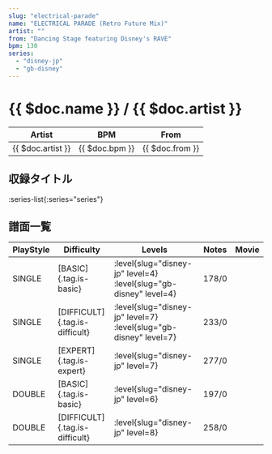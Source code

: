 ```yaml
---
slug: "electrical-parade"
name: "ELECTRICAL PARADE (Retro Future Mix)"
artist: ""
from: "Dancing Stage featuring Disney's RAVE"
bpm: 130
series:
  - "disney-jp"
  - "gb-disney"
---
```


# {{ $doc.name }} / {{ $doc.artist }}

|Artist|BPM|From|
|------|---|----|
|{{ $doc.artist }}|{{ $doc.bpm }}|{{ $doc.from }}|

## 収録タイトル

:series-list{:series="series"}

## 譜面一覧

|PlayStyle|Difficulty|Levels|Notes|Movie|
|---------|----------|------|-----|-----|
|SINGLE|[BASIC]{.tag.is-basic}|:level{slug="disney-jp" level=4} :level{slug="gb-disney" level=4}|178/0||
|SINGLE|[DIFFICULT]{.tag.is-difficult}|:level{slug="disney-jp" level=7} :level{slug="gb-disney" level=7}|233/0||
|SINGLE|[EXPERT]{.tag.is-expert}|:level{slug="disney-jp" level=7}|277/0||
|DOUBLE|[BASIC]{.tag.is-basic}|:level{slug="disney-jp" level=6}|197/0||
|DOUBLE|[DIFFICULT]{.tag.is-difficult}|:level{slug="disney-jp" level=8}|258/0||
